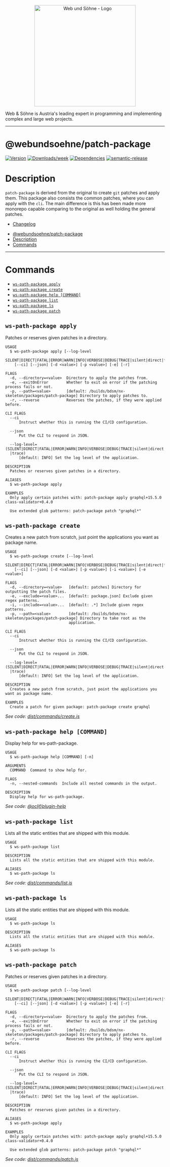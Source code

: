 <p align="center">
  <a href="https://webundsoehne.com" target="blank">
    <img src="https://webundsoehne.com/wp-content/uploads/webundsoehne-logo.png" width="320" alt="Web und Söhne - Logo" />
  </a>
</p>
Web & Söhne is Austria's leading expert in programming and implementing complex and large web projects.

---

# @webundsoehne/patch-package

[![Version](https://img.shields.io/npm/v/@webundsoehne/patch-package.svg)](https://npmjs.org/package/@webundsoehne/patch-package) [![Downloads/week](https://img.shields.io/npm/dw/@webundsoehne/patch-package.svg)](https://npmjs.org/package/@webundsoehne/patch-package) [![Dependencies](https://img.shields.io/librariesio/release/npm/@webundsoehne/patch-package)](https://npmjs.org/package/@webundsoehne/patch-package) [![semantic-release](https://img.shields.io/badge/%20%20%F0%9F%93%A6%F0%9F%9A%80-semantic--release-e10079.svg)](https://github.com/semantic-release/semantic-release)

# Description

`patch-package` is derived from the original to create `git` patches and apply them. This package also consists the common patches, where you can apply with the `cli`. The main difference is this has been made more monorepo capable comparing to the original as well holding the general patches.

- [Changelog](./CHANGELOG.md)

<!-- toc -->
* [@webundsoehne/patch-package](#webundsoehnepatch-package)
* [Description](#description)
* [Commands](#commands)
<!-- tocstop -->

---

# Commands

<!-- commands -->
* [`ws-path-package apply`](#ws-path-package-apply)
* [`ws-path-package create`](#ws-path-package-create)
* [`ws-path-package help [COMMAND]`](#ws-path-package-help-command)
* [`ws-path-package list`](#ws-path-package-list)
* [`ws-path-package ls`](#ws-path-package-ls)
* [`ws-path-package patch`](#ws-path-package-patch)

## `ws-path-package apply`

Patches or reserves given patches in a directory.

```
USAGE
  $ ws-path-package apply [--log-level
    SILENT|DIRECT|FATAL|ERROR|WARN|INFO|VERBOSE|DEBUG|TRACE|silent|direct|fatal|error|warn|info|verbose|debug|trace]
    [--ci] [--json] [-d <value>] [-p <value>] [-e] [-r]

FLAGS
  -d, --directory=<value>  Directory to apply the patches from.
  -e, --exitOnError        Whether to exit on error if the patching process fails or not.
  -p, --path=<value>       [default: /builds/bdsm/nx-skeleton/packages/patch-package] Directory to apply patches to.
  -r, --reverse            Reverses the patches, if they were applied before.

CLI FLAGS
  --ci
      Instruct whether this is running the CI/CD configuration.

  --json
      Put the CLI to respond in JSON.

  --log-level=(SILENT|DIRECT|FATAL|ERROR|WARN|INFO|VERBOSE|DEBUG|TRACE|silent|direct|fatal|error|warn|info|verbose|debug
  |trace)
      [default: INFO] Set the log level of the application.

DESCRIPTION
  Patches or reserves given patches in a directory.

ALIASES
  $ ws-path-package apply

EXAMPLES
  Only apply certain patches with: patch-package apply graphql+15.5.0 class-validator+0.4.0

  Use extended glob patterns: patch-package patch "graphql*"
```

## `ws-path-package create`

Creates a new patch from scratch, just point the applications you want as package name.

```
USAGE
  $ ws-path-package create [--log-level
    SILENT|DIRECT|FATAL|ERROR|WARN|INFO|VERBOSE|DEBUG|TRACE|silent|direct|fatal|error|warn|info|verbose|debug|trace]
    [--ci] [--json] [-d <value>] [-p <value>] [-i <value>] [-e <value>]

FLAGS
  -d, --directory=<value>   [default: patches] Directory for outputting the patch files.
  -e, --exclude=<value>...  [default: package.json] Exclude given regex patterns.
  -i, --include=<value>...  [default: .*] Include given regex patterns.
  -p, --path=<value>        [default: /builds/bdsm/nx-skeleton/packages/patch-package] Directory to take root as the
                            application.

CLI FLAGS
  --ci
      Instruct whether this is running the CI/CD configuration.

  --json
      Put the CLI to respond in JSON.

  --log-level=(SILENT|DIRECT|FATAL|ERROR|WARN|INFO|VERBOSE|DEBUG|TRACE|silent|direct|fatal|error|warn|info|verbose|debug
  |trace)
      [default: INFO] Set the log level of the application.

DESCRIPTION
  Creates a new patch from scratch, just point the applications you want as package name.

EXAMPLES
  Create a patch for given package: patch-package create graphql
```

_See code: [dist/commands/create.js](https://github.com/tailoredmedia/backend-nx-skeleton/blob/v1.0.0/dist/commands/create.js)_

## `ws-path-package help [COMMAND]`

Display help for ws-path-package.

```
USAGE
  $ ws-path-package help [COMMAND] [-n]

ARGUMENTS
  COMMAND  Command to show help for.

FLAGS
  -n, --nested-commands  Include all nested commands in the output.

DESCRIPTION
  Display help for ws-path-package.
```

_See code: [@oclif/plugin-help](https://github.com/oclif/plugin-help/blob/v5.1.12/src/commands/help.ts)_

## `ws-path-package list`

Lists all the static entities that are shipped with this module.

```
USAGE
  $ ws-path-package list

DESCRIPTION
  Lists all the static entities that are shipped with this module.

ALIASES
  $ ws-path-package ls
```

_See code: [dist/commands/list.js](https://github.com/tailoredmedia/backend-nx-skeleton/blob/v1.0.0/dist/commands/list.js)_

## `ws-path-package ls`

Lists all the static entities that are shipped with this module.

```
USAGE
  $ ws-path-package ls

DESCRIPTION
  Lists all the static entities that are shipped with this module.

ALIASES
  $ ws-path-package ls
```

## `ws-path-package patch`

Patches or reserves given patches in a directory.

```
USAGE
  $ ws-path-package patch [--log-level
    SILENT|DIRECT|FATAL|ERROR|WARN|INFO|VERBOSE|DEBUG|TRACE|silent|direct|fatal|error|warn|info|verbose|debug|trace]
    [--ci] [--json] [-d <value>] [-p <value>] [-e] [-r]

FLAGS
  -d, --directory=<value>  Directory to apply the patches from.
  -e, --exitOnError        Whether to exit on error if the patching process fails or not.
  -p, --path=<value>       [default: /builds/bdsm/nx-skeleton/packages/patch-package] Directory to apply patches to.
  -r, --reverse            Reverses the patches, if they were applied before.

CLI FLAGS
  --ci
      Instruct whether this is running the CI/CD configuration.

  --json
      Put the CLI to respond in JSON.

  --log-level=(SILENT|DIRECT|FATAL|ERROR|WARN|INFO|VERBOSE|DEBUG|TRACE|silent|direct|fatal|error|warn|info|verbose|debug
  |trace)
      [default: INFO] Set the log level of the application.

DESCRIPTION
  Patches or reserves given patches in a directory.

ALIASES
  $ ws-path-package apply

EXAMPLES
  Only apply certain patches with: patch-package apply graphql+15.5.0 class-validator+0.4.0

  Use extended glob patterns: patch-package patch "graphql*"
```

_See code: [dist/commands/patch.js](https://github.com/tailoredmedia/backend-nx-skeleton/blob/v1.0.0/dist/commands/patch.js)_
<!-- commandsstop -->
